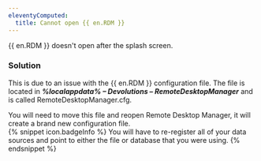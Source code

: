 ```yaml
---
eleventyComputed:
  title: Cannot open {{ en.RDM }}
---
```

{{ en.RDM }} doesn't open after the splash screen.
### Solution
This is due to an issue with the {{ en.RDM }} configuration file. The file is located in ***%localappdata% – Devolutions – RemoteDesktopManager*** and is called RemoteDesktopManager.cfg.  

You will need to move this file and reopen Remote Desktop Manager, it will create a brand new configuration file.  
{% snippet icon.badgeInfo %}
You will have to re-register all of your data sources and point to either the file or database that you were using.
{% endsnippet %}
